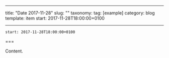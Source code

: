 
---
title: "Date 2017-11-28"
slug: ""
taxonomy:
tag: [example]
category: blog
template: item
start: 2017-11-28T18:00:00+0100

---

``start: 2017-11-28T18:00:00+0100``

===

Content.
